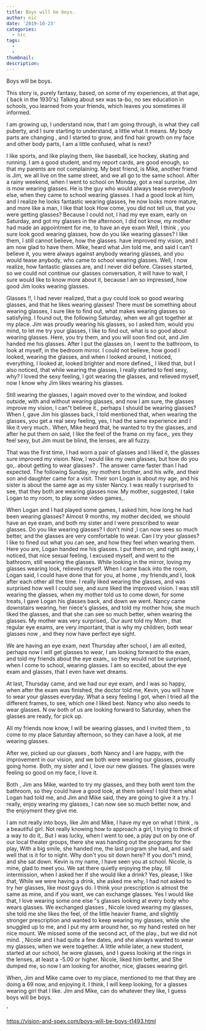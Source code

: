 ```yaml
---
title: Boys will be boys.
author: nic
date: '2019-10-23'
categories:
  - nic
tags:
  - 
  - 
thumbnail: 
description: 
---
```


Boys will be boys.


This story is, purely fantasy, based, on some of my experiences, at that age, { back in the 1930's} Talking about sex was ta-bo, no sex education in schools, you learned from your friends, which leaves you sometimes ill informed.




I am growing up, I understand now, that I am going through, is what they call puberty, and I sure starting to understand, a little what it means.
My body parts are changing , and I started to grow, and find hair growth on my face and other body parts, I am a little confused, what is next?


I like sports, and like playing them, like baseball, ice hockey, skating and running.
I am a good student, and my report cards, are good enough, so that my parents are not complaining.
My best friend, is Mike, another friend is Jim, we all live on the same street, and we all go to the same school.
After a rainy weekend, when I went to school on Monday, got a real surprise, Jim is mow wearing glasses.
He is the guy who would always tease everybody else, when they came to school wearing glasses.
I had a good look at him, and I realize he looks fantastic wearing glasses, he now looks more mature, and more like a man, I like that look
How come, you did not tell us, that you were getting glasses?
Because I could not, I had my eye exam, early on Saturday, and got my glasses in the afternoon, I did not know, my mother had made an appointment for me, to have an eye exam
Well, I think , you sure look good wearing glasses, how do you like wearing glasses?
I like them, I still cannot believe, how the glasses. have improved my vision, and I am now glad to have them.
Mike, heard what Jim told me, and said I can't believe it, you were always against anybody wearing glasses, and you would tease anybody, who came to school wearing glasses.
Well, I now realize, how fantastic glasses are, and I never did before.
Classes started, so we could not continue our glasses conversation, it will have to wait, I sure would like to know more about it, because I am so impressed, how good Jim looks wearing glasses. 


Glasses !!, I had never realized, that a guy could look so good wearing glasses, and that he likes wearing glasses!
There must be something about wearing glasses, I sure like to find out, what makes wearing glasses so satisfying.
I found out, the following Saturday, when we all got together at my place.
Jim was proudly wearing his glasses, so I asked him, would you mind, to let me try your glasses, I like to find out, what is so good about wearing glasses.
Here, you try them, and you will soon find out, and Jim handed me his glasses.
After I put the glasses on, I went to the bathroom, to look at myself, in the bedroom mirror. 
I could not believe, how good I looked, wearing the glasses, and when I looked around, I noticed, everything, I looked at, looked brighter and more defined,, I liked that, but I also noticed, that while wearing the glasses, I really started to feel sexy, why?
I loved the sexy feeling, I got wearing the glasses, and relieved myself, now I know why Jim likes wearing his glasses.


Still wearing the glasses, I again moved over to the window, and looked outside, with and without wearing glasses, and now I am sure, the glasses improve my vision, I can"t believe it., perhaps I should be wearing glasses? 
When I, gave Jim his glasses back, I told mentioned that, when wearing the glasses, you get a real sexy feeling, yes, I had the same experience and I like it very much..
When, Mike heard that, he wanted to try the glasses, and after he put them on said, I like the feel of the frame on my face,, yes they feel sexy, but Jim must be blind, the lenses, are all fuzzy.


That was the first time, I had worn a pair of glasses and I liked it, the glasses sure improved my vision.
Now, I would like my own glasses, but how do you go,. about getting to wear glasses? .
The answer came faster than I had expected.
The following Sunday, my mothers brother, and his wife, and their son and daughter came for a visit.
Their son Logan is about my age, and his sister is about the same age as my sister Nancy.
I was really t surprised to see, that they both are
wearing glasses now. 
My mother, suggested, I take Logan to my room, to play some video games,.


When Logan and I had played some games, I asked him, how long he had been wearing glasses?
Almost 9 months, my mother decided, we should have an eye exam, and both my sister and I were prescribed to wear glasses.
Do you like wearing glasses?
I don't mind ,I can now sees so much better, and the glasses are very comfortable to wear.
Can I try your glasses? I like to fined out what you can see, and how they feel when wearing them.
Here you are, Logan handed me his glasses.
I put them on, and right away, I noticed, that nice sexual feeling, I excused myself, and went to the bathroom, still wearing the glasses.
While looking in the mirror, loving my glasses wearing look, relieved myself.
When I came back into the room, Logan said, I could have done that for you, at home , my friends,and I, look after each other all the time.
I really liked wearing the glasses, and was surprised how well I could see, and sure liked the improved vision.
I was still wearing the glasses, when my mother told us to come down, for some treats, I gave Logan his glasses back, and down we went.
Nancy came downstairs wearing, her niece's glasses, and told my mother how, she much liked the glasses, and that she can see so much better, when wearing the glasses.
My mother was very surprised,.
Our aunt told my Mom , that regular eye exams, are very important, that is why my children, both wear glasses now , and they now have perfect eye sight.


We are having an eye exam, next Thursday after school, I am all exited, perhaps now I will get glasses
to wear, I am looking forward to the exam, and told my friends about the eye exam,, so they would not be surprised, when I come to school, wearing glasses.
I am so excited, about the eye exam and glasses, that I even have wet dreams.


At last, Thursday came, and we had our eye exam, and I was so happy, when after the exam was finished, the doctor told me, Kevin, you will have to wear your glasses everyday.
What a sexy feeling I got, when I tried all the different frames, to see, which one I liked best.
Nancy who also needs to wear glasses.
N ow both of us are looking forward to Saturday, when the glasses are ready, for pick up. 


All my friends now know, I will be wearing glasses, and I invited them , to come to my place Saturday afternoon, so they can have a look, at me wearing glasses.


After we, picked up our glasses , both Nancy and I are happy, with the improvement in our vision, and we both were wearing our glasses, proudly going home.
Both, my sister and I, love our new glasses. 
The glasses were feeling so good on my face, I love it.


Both , Jim ans Mike, wanted to try my glasses, and they both went tom the bathroom, so they could have a good look, at them selves!
I told them what Logan had told me, and Jim and Mike said, they are going to give it a try.
I really, enjoy wearing my glasses, I can now see so much better now, and the enjoyment they give me.


I am not really into boys, like Jim and Mike, I have my eye on what I think , is a beautiful girl.
Not really knowing how to approach a girl, I trying to think of a way to do it,. 
But I was lucky, when I went to see, a play put on by one of our local theater groups, there she was handing out the programs for the play, 
With a big smile, she handed me, the last program she had, and said well that is it for to night.
Why don't you sit down here? 
If you don"t mind, and she sat down.
Kevin is my name, I have seen you at school.
Nicole, is mine, glad to meet you.
We sat there quietly enjoying the play, till intermission, when I asked her if she would like a drink?
Yes, please, I like that, 
While we were having a drink, she asked me why, I had not asked to try her glasses, like most guys do.
I think your prescription is almost the same as mine, and if you want, we can exchange glasses.
Yes I would like that, I love wearing some one else "s glasses looking at every body who wears glasses.
We exchanged glasses , Nicole loved wearing my glasses, she told me she likes the feel, of the little heavier frame, and slightly stronger prescription and wanted to keep wearing my glasses, while she snuggled up to me, and I put my arm around her, so my hand rested on her nice mount.
We missed some of the second act, of the play., but we did not mind.
,
Nicole and I had quite a few dates, and she always wanted to wear my glasses, when we were together.
A little while later, a new student, started at our school, he wore glasses, and I guess looking at the rings in the lenses, at least a -5.00 or higher.
Nicole, liked him better, and She dumped me, so now I am looking for another, nice, glasses wearing girl.


When, Jim and Mike came over to my place, mentioned to me that they are doing a 69 now, and enjoying it. I think, I will keep looking, for a glasses wearing girl that I like.
Jim and Mike, can do whatever they like, I guess boys will be boys.



'

https://vision-and-spex.com/boys-will-be-boys-t1493.html
